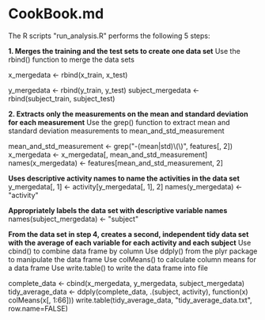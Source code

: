 # CookBook.md

The R scripts "run_analysis.R" performs the following 5 steps:

**1. Merges the training and the test sets to create one data set** 
Use the rbind() function to merge the data sets

x_mergedata <- rbind(x_train, x_test)

y_mergedata <- rbind(y_train, y_test) 
subject_mergedata <- rbind(subject_train, subject_test)

**2. Extracts only the measurements on the mean and standard deviation for each measurement**
Use the grep() function to extract mean and standard deviation measurements to mean_and_std_measurement

mean_and_std_measurement <- grep("-(mean|std)\\(\\)", features[, 2])
x_mergedata <- x_mergedata[, mean_and_std_measurement]
names(x_mergedata) <- features[mean_and_std_measurement, 2]

**Uses descriptive activity names to name the activities in the data set**
y_mergedata[, 1] <- activity[y_mergedata[, 1], 2]
names(y_mergedata) <- "activity"

**Appropriately labels the data set with descriptive variable names**
names(subject_mergedata) <- "subject"

**From the data set in step 4, creates a second, independent tidy data set with the average of each variable for each activity and each subject**
Use cbind() to combine data frame by column
Use ddply() from the plyr package to manipulate the data frame 
Use colMeans() to calculate column means for a data frame
Use write.table() to write the data frame into file 

complete_data <- cbind(x_mergedata, y_mergedata, subject_mergedata)
tidy_average_data <- ddply(complete_data, .(subject, activity), function(x) colMeans(x[, 1:66]))
write.table(tidy_average_data, "tidy_average_data.txt", row.name=FALSE)
